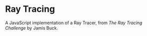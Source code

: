 # Ray Tracing

A JavaScript implementation of a Ray Tracer, from *The Ray Tracing Challenge* by Jamis Buck.